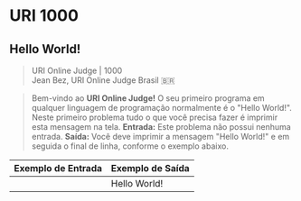 # URI 1000

## Hello World!

>URI Online Judge | 1000  
>Jean Bez, URI Online Judge Brasil :brazil:

>Bem-vindo ao **URI Online Judge!**
O seu primeiro programa em qualquer linguagem de programação normalmente é o "Hello World!". Neste primeiro problema tudo o que você precisa fazer é imprimir esta mensagem na tela.
**Entrada:** Este problema não possui nenhuma entrada.
**Saída:** Você deve imprimir a mensagem "Hello World!" e em seguida o final de linha, conforme o exemplo abaixo.  

| Exemplo de Entrada | Exemplo de Saída |
| ------------------ | ---------------- |
|                    | Hello World!     |
